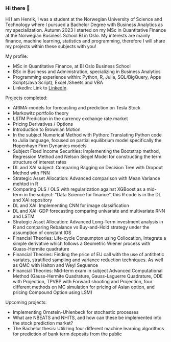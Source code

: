 ### Hi there 👋

<!--
**Henrkkn/Henrkkn** is a ✨ _special_ ✨ repository because its `README.md` (this file) appears on your GitHub profile.

Here are some ideas to get you started:

- 🔭 I’m currently working on ...
- 🌱 I’m currently learning ...
- 👯 I’m looking to collaborate on ...
- 🤔 I’m looking for help with ...
- 💬 Ask me about ...
- 📫 How to reach me: ...
- 😄 Pronouns: ...
- ⚡ Fun fact: ...
-->



Hi I am Henrik, I was a student at the Norwegian University of Science and Technology where I pursued a Bachelor Degree with Business Analytics as my specialization. Autumn 2023 I started on my MSc in Quantitative Finance at the Norwegian Business School BI in Oslo.
My interests are mainly finance, machine learning, statistics and programming, therefore I will share my projects within these subjects with you!

My profile:
- MSc in Quantitative Finance, at BI Oslo Business School
- BSc in Business and Administration, specializing in Business Analytics
- Programming experience within: Python, R, Julia, SQL/BigQuery, Apps Script(Java Script), Excel /Sheets and VBA
- LinkedIn: Link to [LinkedIn](https://www.linkedin.com/in/henrik-krantz-knudsen-aa95531b4/).



Projects completed:
- ARIMA-models for forecasting and prediction on Tesla Stock
- Markowitz portfolio theory
- LSTM Prediction in the currency exchange rate market
- Pricing Derivatives / Options
- Introduction to Brownian Motion
- In the subject Numerical Method with Python: Translating Python code to Julia language, focused on partial equilibrium model specifically the Hopenhayn Firm Dynamics models
- Subject Fixed Income Securities: Implementing the Bootstrap method, Regression Method and Nelson Siegel Model for constructing the term structure of interest rates
- DL and XAI subject: Comparing Bagging on Decision Tree with Dropout Method with FNN 
- Strategic Asset Allocation: Advanced comparison with Mean Variance mehtod in R
- Comparing OLS / OLS with regularization against XGBoost as a mid-term in the subject: "Data Science for finance", this R code is in the DL and XAI repository
- DL and XAI: Implementing CNN for image classification
- DL and XAI: GDP forecasting comparing univariate and multivariate RNN and LSTM
- Strategic Asset Allocation: Advanced Long-Term investment analysis in R and comparing Rebalance vs Buy-and-Hold strategy under the assumption of constant IOS
- Financial Theories: Life-cycle Consumpton using Collocation, Integrate a simple derivative which follows a Geometric Wiener process with Guass-Hermite quadrature
- Financial Theories: Finding the price of EU call with the use of antithetic variates, stratified sampling and variance reduction techniques. As well as QMC with Halton and Weyl Sequence
- Financial Theories: Mid-term exam in subject Advanced Computational Method (Gauss-Hermite Quadrature, Gauss-Laguerre Quadrature, ODE with Projection, TPVBP with Forward shooting and Projection, four different methods on MC simulation for pricing of Asian option, and pricing Compound Option using LSM)



Upcoming projects:
- Implementing Ornstein-Uhlenbeck for stochastic processes
- What are NBEATS and NHITS, and how can these be implemented into the stock prediction market?
- The Bachelor thesis: Utilizing four different machine learning algorithms for prediction of bank term deposits from the public
